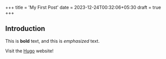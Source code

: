 +++
title = 'My First Post'
date = 2023-12-24T00:32:06+05:30
draft = true
+++

## Introduction

This is **bold** text, and this is *emphasized* text.

Visit the [Hugo](https://gohugo.io) website!
